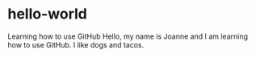 # hello-world
Learning how to use GitHub
Hello, my name is Joanne and I am learning how to use GitHub. I like dogs and tacos. 
